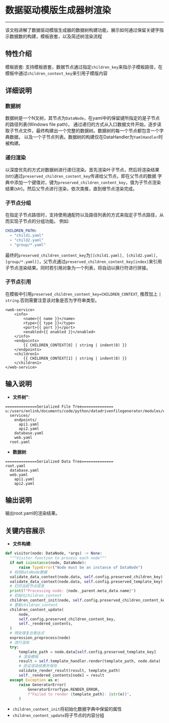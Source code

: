 # 数据驱动模版生成器树渲染
---
该文档讲解了数据驱动模版生成器的数据树构建功能，展示如何通过保留关键字指示数据数的构建，模板嵌套，以及简述树渲染流程

## 特性介绍

模板嵌套: 支持模板嵌套，数据节点通过指定`children_key`来指示子模板路径，在模板中通过`children_context_key`来引用子模版内容

## 详细说明

### 数据树

数据树是一个N叉树，其节点为`DataNode`，在yaml中的保留键所指定的是子节点的路径列表(Windows file path)， 通过递归的方式从入口数据文件开始，逐步读取子节点文件，最终构建出一个完整的数据树。数据树的每一个节点都包含一个字典数据， 以及一个子节点列表。数据树的构建仅在DataHandler为`YamlHandler`时被构建。

### 递归渲染

以深度优先的方式对数据树进行递归渲染。首先渲染叶子节点，然后将渲染结果(str)通过`preserved_children_content_key`传递给父节点，即在父节点的数据 字典中添加一个键值对，键为`preserved_children_content_key`，值为子节点渲染结果(str)。然后父节点进行渲染，依次类推，直到根节点渲染完成。

### 子节点分组

在指定子节点路径时，支持使用通配符以及路径列表的方式来指定子节点路径，从而实现子节点的分组功能。
例如:
```yaml
CHILDREN_PATH:
  - "child1.yaml"
  - "child2.yaml"
  - "group/*.yaml"
```
最终的`preserved_children_content_key`为`[[child1.yaml], [child2.yaml], [group/*.yaml]]`，父节点通过`preserved_children_content_key[index]`来引用子节点渲染结果。同时若引用对象为一个列表，将自动以换行符进行拼接。


### 子节点引用

在模板中引用`preserved_children_content_key=CHILDREN_CONTEXT`, 推荐加上 `| string`.否则需要注意该对象是否为字符串类型。
```jinja2
<web-service>
    <info>
        <name>{{ name }}</name>
        <type>{{ type }}</type>
        <port>{{ port }}</port>
        <enabled>{{ enabled }}</enabled>
    </info>
    <endpoints>
        {{ CHILDREN_CONTEXT[0] | string | indent(8) }}
    </endpoints>
    <children1>
        {{ CHILDREN_CONTEXT[1] | string | indent(8) }}
    </children1>
</web-service>
```



## 输入说明

- **文件树"**: 
```text
==============Serialized File Tree==============
u:/users/enlink/documents/code/python/datadrivenfilegenerator/modules/examples/2_tree_render/source/data/
  services/
    endpoints/
      api1.yaml
      api2.yaml
    database.yaml
    web.yaml
  root.yaml
```

- **数据树**: 
```text
==============Serialized Data Tree==============
root.yaml
  database.yaml
  web.yaml
    api1.yaml
    api2.yaml
```


## 输出说明

输出root.yaml的渲染结果。

## 关键内容展示

- **文件构建**: 
```python
def visitor(node: DataNode, *args) -> None:
  """Visitor function to process each node"""
  if not isinstance(node, DataNode):
      raise TypeError("Node must be an instance of DataNode")
  # 校验DataNode数据
  validate_data_context(node.data, self.config.preserved_children_key)
  validate_data_context(node.data, self.config.preserved_template_key)
  # 打印当前节点信息
  print(f"Processing node: {node._parent.meta_data.name}")
  # 初始化children_content
  children_content_init(node, self.config.preserved_children_content_key)
  # 更新children_content
  children_content_update(
      node,
      self.config.preserved_children_content_key,
      self._rendered_contents,
  )
  # 预处理复合表达式
  expression_preprocess(node)
  # 进行渲染
  try:
      template_path = node.data[self.config.preserved_template_key]
      # 渲染模板
      result = self.template_handler.render(template_path, node.data)
      # 验证渲染结果并保存
      validate_render_result(result, template_path)
      self._rendered_contents[node] = result
  except Exception as e:
      raise GeneratorError(
          GeneratorErrorType.RENDER_ERROR,
          f"Failed to render {template_path}: {str(e)}",
      )
```

- `children_content_init`将初始化数据字典中保留的属性
- `children_content_update`将子节点的内容分组

